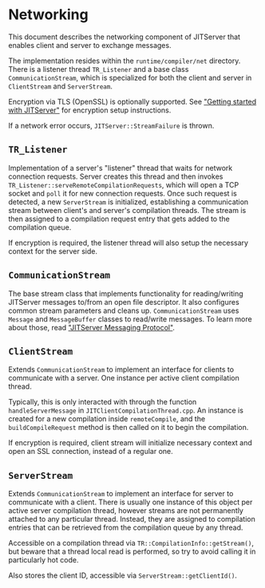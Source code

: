 <!--
Copyright (c) 2018, 2021 IBM Corp. and others

This program and the accompanying materials are made available under
the terms of the Eclipse Public License 2.0 which accompanies this
distribution and is available at https://www.eclipse.org/legal/epl-2.0/
or the Apache License, Version 2.0 which accompanies this distribution and
is available at https://www.apache.org/licenses/LICENSE-2.0.

This Source Code may also be made available under the following
Secondary Licenses when the conditions for such availability set
forth in the Eclipse Public License, v. 2.0 are satisfied: GNU
General Public License, version 2 with the GNU Classpath
Exception [1] and GNU General Public License, version 2 with the
OpenJDK Assembly Exception [2].

[1] https://www.gnu.org/software/classpath/license.html
[2] https://openjdk.org/legal/assembly-exception.html

SPDX-License-Identifier: EPL-2.0 OR Apache-2.0 OR GPL-2.0 WITH Classpath-exception-2.0 OR LicenseRef-GPL-2.0 WITH Assembly-exception
-->

# Networking

This document describes the networking component of JITServer that enables client and server to exchange messages.

The implementation resides within the `runtime/compiler/net` directory.
There is a listener thread `TR_Listener` and a base class `CommunicationStream`, which is specialized for both the client and server in `ClientStream` and `ServerStream`.

Encryption via TLS (OpenSSL) is optionally supported. See ["Getting started with JITServer"](Usage.md) for encryption setup instructions.

If a network error occurs, `JITServer::StreamFailure` is thrown.

## `TR_Listener`

Implementation of a server's "listener" thread that waits for network connection requests.
Server creates this thread and then invokes `TR_Listener::serveRemoteCompilationRequests`,
which will open a TCP socket and `poll` it for new connection requests. Once such request is detected, a new `ServerStream` is initialized, establishing a communication stream between client's and server's compilation threads. The stream is then assigned to a compilation request entry that gets added to the compilation queue.

If encryption is required, the listener thread will also setup the necessary context for the server side.

## `CommunicationStream`

The base stream class that implements functionality for reading/writing JITServer messages to/from an open file descriptor. It also configures common stream parameters and cleans up. `CommunicationStream` uses `Message` and `MessageBuffer` classes to read/write messages. To learn more about those, read ["JITServer Messaging Protocol"](Messaging.md).

## `ClientStream`

Extends `CommunicationStream` to implement an interface for clients to communicate with a server. One instance per active client compilation thread.

Typically, this is only interacted with through the function `handleServerMessage` in `JITClientCompilationThread.cpp`. An instance is created for a new compilation inside `remoteCompile`, and the `buildCompileRequest` method is then called on it to begin the compilation.

If encryption is required, client stream will initialize necessary context and open an SSL connection, instead of a regular one.

## `ServerStream`

Extends `CommunicationStream` to implement an interface for server to communicate with a client. There is usually one instance of this object per active server compilation thread, however streams are not permanently attached to any particular thread. Instead, they are assigned to compilation entries that can be retrieved from the compilation queue by any thread.

Accessible on a compilation thread via `TR::CompilationInfo::getStream()`, but beware that a thread local read is performed, so try to avoid calling it in particularly hot code.

Also stores the client ID, accessible via `ServerStream::getClientId()`.
